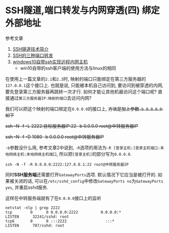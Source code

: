 # SSH隧道,端口转发与内网穿透(四) 绑定外部地址

参考文章

1. [SSH隧道技术简介](http://blog.sina.com.cn/s/blog_6ca2bddf0100rljn.html)
2. [SSH的三种端口转发](https://jeremyxu2010.github.io/2018/12/ssh%E7%9A%84%E4%B8%89%E7%A7%8D%E7%AB%AF%E5%8F%A3%E8%BD%AC%E5%8F%91/)
3. [windows10自带ssh实现远程内网主机](https://blog.csdn.net/zhj082/article/details/80795998)
    - win10自带的ssh客户端的使用方法与linux的相同


在使用上一篇文章的`2.1`和`2.3`时, 映射的端口只能绑定在第三方服务器的`127.0.0.1`这个接口上. 也就是说, 只能被本机自己访问到, 要访问到被穿透的内网, 要先登录第三方服务器再跳转一次才行. 如何才能让其他机器访问这个端口呢? 直接通过`第三方服务器IP:映射的端口`去访问内网?

我们可以把这个映射的端口绑定在`0.0.0.0`的接口上, ~~方法是加上参数`-b 0.0.0.0`. 如下~~

~~ssh -N -f -L 2222:目标服务器IP:22 -b 0.0.0.0 root@中转服务器IP~~

~~ssh -N -f -D 1080 -b 0.0.0.0 root@中转服务器IP~~

`-b`参数没什么用, 参考文章2中说到, `-R`选项的用法为`-R [登录主机:]登录主机端口:本地网络主机:本地网络主机端口`, 所以把`[登录主机]`的部分写为`0.0.0.0`.

```
ssh -N -f -R 0.0.0.0:2222:127.0.0.1:22 root@中转服务器IP
```

同时**SSH服务端**还需要打开`GatewayPorts`选项. 默认情况下它应当是被打开的. 如果被关闭的话, 可以在`/etc/sshd_config`中修改`GatewayPorts no`为`GatewayPorts yes`, 并重启sshd服务.

这样在中转服务端就有了在`0.0.0.0`接口上的监听

```
netstat -nlp | grep 2222
tcp        0      0 0.0.0.0:2222          0.0.0.0:*               LISTEN      32241/sshd: root
tcp6       0      0 :::2222                 :::*                    LISTEN      787/sshd: root
```
